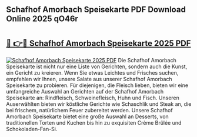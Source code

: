 ## Schafhof Amorbach Speisekarte PDF Download Online 2025 qO46r

# <h2><a href="http://gcckf9i.nevu.top/?p=Schafhof+Amorbach+Speisekarte">🔗 👉🔴 Schafhof Amorbach Speisekarte 2025 PDF</a></h2>

[![Schafhof Amorbach Speisekarte 2025 PDF](https://i.imgur.com/dBaPXMq.png)](http://gcckf9i.nevu.top/?p=Schafhof+Amorbach+Speisekarte)
Die Schafhof Amorbach Speisekarte ist nicht nur eine Liste von Gerichten, sondern auch die Kunst, ein Gericht zu kreieren. Wenn Sie etwas Leichtes und Frisches suchen, empfehlen wir Ihnen, unsere Salate aus unserer Schafhof Amorbach Speisekarte zu probieren. Für diejenigen, die Fleisch lieben, bieten wir eine umfangreiche Auswahl an Gerichten auf der Schafhof Amorbach Speisekarte an: Rindfleisch, Schweinefleisch, Huhn und Fisch. Unseren Auserwählten bieten wir köstliche Gerichte wie Schaschlik und Steak an, die bei frischem, natürlichem Feuer zubereitet werden. Unsere Schafhof Amorbach Speisekarte bietet eine große Auswahl an Desserts, von traditionellen Torten und Kuchen bis hin zu exquisiten Crème Brûlée und Schokoladen-Fan-Si.

